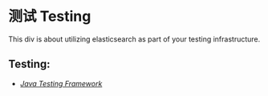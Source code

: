 # 测试 Testing

This div is about utilizing elasticsearch as part of your testing infrastructure.

## Testing:

  * [_Java Testing Framework_](testing-framework.html "Java Testing Framework")


